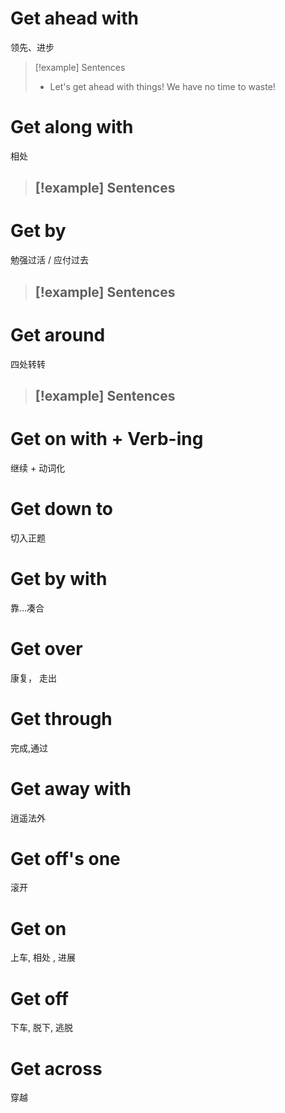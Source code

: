 # Get ahead with
领先、进步
>[!example] Sentences
>- Let's get ahead with things! We have no time to waste!
# Get along with
相处
>[!example] Sentences
>-
# Get by
勉强过活 / 应付过去
>[!example] Sentences
>-

# Get around
四处转转
>[!example] Sentences
>-

# Get on with + Verb-ing
继续 + 动词化
# Get down to
切入正题
# Get by with
靠…凑合
# Get over
康复， 走出
# Get through
完成,通过

# Get away with
逍遥法外

# Get off's one
滚开
# Get on
上车, 相处 , 进展

# Get off
下车, 脱下, 逃脱
# Get across
穿越


